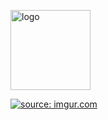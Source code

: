 <a href="https://imgur.com/aIblsre"> <img src="https://i.imgur.com/aIblsre.png" alt="logo" style="width:128px;height:128px;"></a>

<a href="https://imgur.com/I9dOlit"> <img src="https://i.imgur.com/I9dOlit.png" alt="source: imgur.com"></a>

